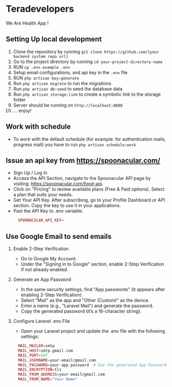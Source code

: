# Teradevelopers

We Are Health App !

## Setting Up local development

1. Clone the repository by running `git clone https://github.com/{your backend system repo url}`
2. Go to the project directory by running `cd your-project-directory-name`
3. RUN `cp .env.example .env`
4. Setup email configurations, and api key in the `.env` file
5. RUN `php artisan key:generate`
6. Run `php artisan migrate` to run the migrations
7. Run `php artisan db:seed` to seed the database data
8. Run `php artisan storage:link` to create a symbolic link to the storage folder
9. Server should be running on `http://localhost:8000`
10. ... enjoy!


## Work with schedule

- To work with the default schedule (for example: for authentication mails, progress mail) you have to run `php artisan schedule:work`

## Issue an api key from https://spoonacular.com/

- Sign Up / Log In
- Access the API Section, navigate to the Spoonacular API page by visiting: https://spoonacular.com/food-api.
- Click on "Pricing" to review available plans (Free & Paid options). Select a plan that suits your needs.
- Get Your API Key. After subscribing, go to your Profile Dashboard or API section. Copy the key to use it in your applications.
- Past the API Key to .env variable:
  ```php 
    SPOONACULAR_API_KEY=
  ```

## Use Google Email to send emails 

1. Enable 2-Step Verification

    - Go to Google My Account.
    - Under the "Signing in to Google" section, enable 2-Step Verification if not already enabled.

2. Generate an App Password
    - In the same security settings, find "App passwords" (it appears after enabling 2-Step Verification).
    - Select "Mail" as the app and "Other (Custom)" as the device.
    - Enter a name (e.g., "Laravel Mail") and generate the password.
    - Copy the generated password (it’s a 16-character string).

3. Configure Laravel .env File
    - Open your Laravel project and update the .env file with the following settings:
    ```php 
      MAIL_MAILER=smtp
      MAIL_HOST=smtp.gmail.com
      MAIL_PORT=587
      MAIL_USERNAME=your-email@gmail.com
      MAIL_PASSWORD=your-app-password  # Use the generated App Password
      MAIL_ENCRYPTION=tls
      MAIL_FROM_ADDRESS=your-email@gmail.com
      MAIL_FROM_NAME="Your Name"
    ```
